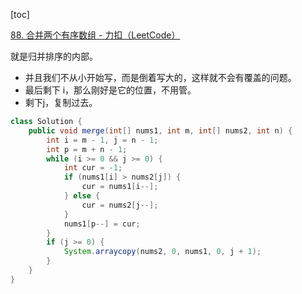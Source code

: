 [toc]

[88. 合并两个有序数组 - 力扣（LeetCode）](https://leetcode.cn/problems/merge-sorted-array/description/)

就是归并排序的内部。

- 并且我们不从小开始写，而是倒着写大的，这样就不会有覆盖的问题。
- 最后剩下 i，那么刚好是它的位置，不用管。
- 剩下j，复制过去。

```java
class Solution {
    public void merge(int[] nums1, int m, int[] nums2, int n) {
        int i = m - 1, j = n - 1;
        int p = m + n - 1;
        while (i >= 0 && j >= 0) {
            int cur = -1;
            if (nums1[i] > nums2[j]) {
                cur = nums1[i--];
            } else {
                cur = nums2[j--];
            }
            nums1[p--] = cur;
        }
        if (j >= 0) {
            System.arraycopy(nums2, 0, nums1, 0, j + 1);
        }
    }
}
```

